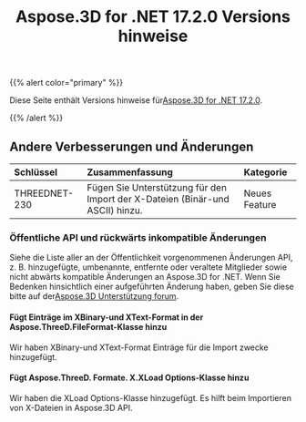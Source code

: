 ﻿---
title: Aspose.3D for .NET 17.2.0 Versions hinweise
type: docs
weight: 110
url: /de/net/aspose-3d-for-net-17-2-0-release-notes/
---
{{% alert color="primary" %}} 

Diese Seite enthält Versions hinweise für[Aspose.3D for .NET 17.2.0](https://www.nuget.org/packages/Aspose.3D/17.2.0).

{{% /alert %}} 
## **Andere Verbesserungen und Änderungen**

|**Schlüssel**|**Zusammenfassung**|**Kategorie**|
|:- |:- |:- |
|THREEDNET-230|Fügen Sie Unterstützung für den Import der X-Dateien (Binär-und ASCII) hinzu.|Neues Feature|
### **Öffentliche API und rückwärts inkompatible Änderungen**
Siehe die Liste aller an der Öffentlichkeit vorgenommenen Änderungen API, z. B. hinzugefügte, umbenannte, entfernte oder veraltete Mitglieder sowie nicht abwärts kompatible Änderungen an Aspose.3D for .NET. Wenn Sie Bedenken hinsichtlich einer aufgeführten Änderung haben, geben Sie diese bitte auf der[Aspose.3D Unterstützung forum](https://forum.aspose.com/c/3d/18).
#### **Fügt Einträge im XBinary-und XText-Format in der Aspose.ThreeD.FileFormat-Klasse hinzu**
Wir haben XBinary-und XText-Format Einträge für die Import zwecke hinzugefügt.
#### **Fügt Aspose.ThreeD. Formate. X.XLoad Options-Klasse hinzu**
Wir haben die XLoad Options-Klasse hinzugefügt. Es hilft beim Importieren von X-Dateien in Aspose.3D API.
